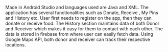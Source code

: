 Made in Android Studio and languages used are Java and XML.
The application has several functionalities such as Donate, Receive ,
My Pins and History etc. User first needs to register on the app, then
they can donate or receive food. The History section maintains data of both Donor and Receiver
which makes it easy for them to contact with each other. The data is
stored in firebase from where user can easily fetch data. Using Google Maps API, both donor and receiver can track their
respective locations.
